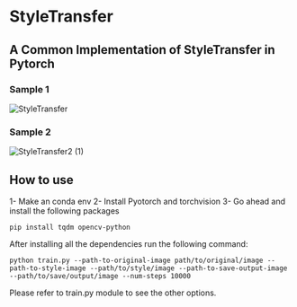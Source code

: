 # StyleTransfer
## A Common Implementation of StyleTransfer in Pytorch

### Sample 1
![StyleTransfer](https://user-images.githubusercontent.com/79300456/173231144-07160c7d-7b06-44d9-8cce-136fb9f6457a.jpg)
### Sample 2
![StyleTransfer2 (1)](https://user-images.githubusercontent.com/79300456/173231169-0cc65e6f-23f3-403d-ab97-b18d572cb7b7.jpg)

## How to use
1- Make an conda env
2- Install Pyotorch and torchvision
3- Go ahead and install the following packages
```
pip install tqdm opencv-python 
```

After installing all the dependencies run the following command:

```
python train.py --path-to-original-image path/to/original/image --path-to-style-image --path/to/style/image --path-to-save-output-image --path/to/save/output/image --num-steps 10000
```
Please refer to train.py module to see the other options. 

